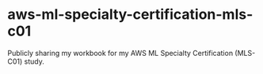# aws-ml-specialty-certification-mls-c01
Publicly sharing my workbook for my AWS ML Specialty Certification (MLS-C01) study. 
